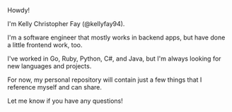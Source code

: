 Howdy!

I'm Kelly Christopher Fay (@kellyfay94).

I'm a software engineer that mostly works in backend apps, but have done a little frontend work, too.

I've worked in Go, Ruby, Python, C#, and Java, but I'm always looking for new languages and projects.

For now, my personal repository will contain just a few things that I reference myself and can share.

Let me know if you have any questions!
